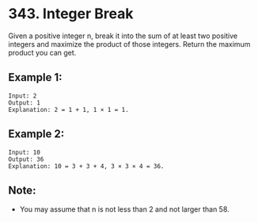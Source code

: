 # 343. Integer Break

Given a positive integer n, break it into the sum of at least two positive integers and maximize the product of those integers. Return the maximum product you can get.

## Example 1:

```
Input: 2
Output: 1
Explanation: 2 = 1 + 1, 1 × 1 = 1.
```

## Example 2:

```
Input: 10
Output: 36
Explanation: 10 = 3 + 3 + 4, 3 × 3 × 4 = 36.
```

## Note: 

* You may assume that n is not less than 2 and not larger than 58.